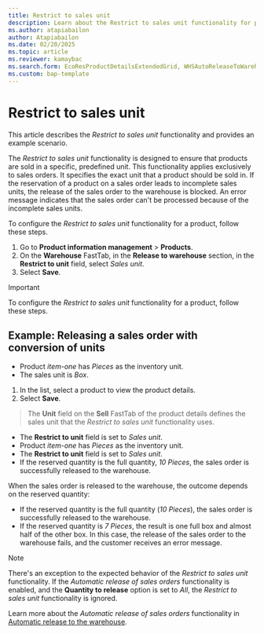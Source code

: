 ```yaml
---
title: Restrict to sales unit
description: Learn about the Restrict to sales unit functionality for products.
ms.author: atapiabailon
author: Atapiabailon
ms.date: 02/20/2025
ms.topic: article
ms.reviewer: kamaybac
ms.search.form: EcoResProductDetailsExtendedGrid, WHSAutoReleaseToWarehouse
ms.custom: bap-template
---
```



# Restrict to sales unit

This article describes the *Restrict to sales unit* functionality and provides an example scenario.


The *Restrict to sales unit* functionality is designed to ensure that products are sold in a specific, predefined unit. This functionality applies exclusively to sales orders. It specifies the exact unit that a product should be sold in. If the reservation of a product on a sales order leads to incomplete sales units, the release of the sales order to the warehouse is blocked. An error message indicates that the sales order can't be processed because of the incomplete sales units.


To configure the *Restrict to sales unit* functionality for a product, follow these steps.

1. Go to **Product information management** \> **Products**.
1. On the **Warehouse** FastTab, in the **Release to warehouse** section, in the **Restrict to unit** field, select *Sales unit*.
1. Select **Save**.


> [!IMPORTANT]
> To configure the *Restrict to sales unit* functionality for a product, follow these steps.

## Example: Releasing a sales order with conversion of units

- Product *item-one* has *Pieces* as the inventory unit.
- The sales unit is *Box*.

1. In the list, select a product to view the product details.
1. Select **Save**.
> The **Unit** field on the **Sell** FastTab of the product details defines the sales unit that the *Restrict to sales unit* functionality uses.
- The **Restrict to unit** field is set to *Sales unit*.
- Product *item-one* has *Pieces* as the inventory unit.
- The **Restrict to unit** field is set to *Sales unit*.
- If the reserved quantity is the full quantity, *10 Pieces*, the sales order is successfully released to the warehouse.

When the sales order is released to the warehouse, the outcome depends on the reserved quantity:
- If the reserved quantity is the full quantity (*10 Pieces*), the sales order is successfully released to the warehouse.
- If the reserved quantity is *7 Pieces*, the result is one full box and almost half of the other box. In this case, the release of the sales order to the warehouse fails, and the customer receives an error message.



> [!NOTE]
> There's an exception to the expected behavior of the *Restrict to sales unit* functionality. If the *Automatic release of sales orders* functionality is enabled, and the **Quantity to release** option is set to *All*, the *Restrict to sales unit* functionality is ignored.
>
> Learn more about the *Automatic release of sales orders* functionality in [Automatic release to the warehouse](release-to-warehouse-process#automatic-release-to-the-warehouse).

